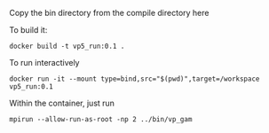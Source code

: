 Copy the bin directory from the compile directory here

To build it:

`docker build -t vp5_run:0.1 .`

To run interactively

`docker run -it --mount type=bind,src="$(pwd)",target=/workspace vp5_run:0.1`

Within the container, just run


`mpirun --allow-run-as-root -np 2 ../bin/vp_gam` 
